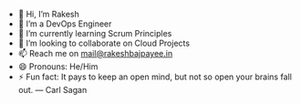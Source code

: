 - 👋 Hi, I’m Rakesh
- 👀 I’m a DevOps Engineer
- 🌱 I’m currently learning Scrum Principles
- 💞️ I’m looking to collaborate on Cloud Projects
- 📫 Reach me on mail@rakeshbajpayee.in
- 😄 Pronouns: He/Him
- ⚡ Fun fact: It pays to keep an open mind, but not so open your brains fall out. ― Carl Sagan




<!---
Helion55/Helion55 is a ✨ special ✨ repository because its `README.md` (this file) appears on your GitHub profile.
You can click the Preview link to take a look at your changes.
--->
